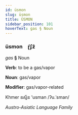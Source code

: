 ```yaml
---
id: üsmon
slug: üsmon
title: ÜSMON
sidebar_position: 101
hoverText: gas § Noun
---
```


### üsmon&emsp;<span kind="abugida">ɽ́ʄƶ̃</span>

*gas* **§** Noun

**Verb**: to be a gas/vapor

**Noun**: gas/vapor

**Modifier**: gas/vapor-related

Khmer ឧស្ម័ន ʼusman /ʔu.ˈsman/

*Austro-Asiatic Language Family*